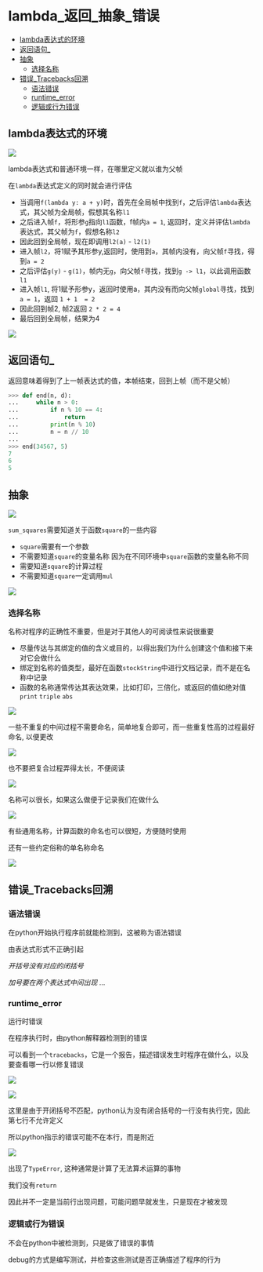 # lambda_返回_抽象_错误
 
* [lambda表达式的环境](#lambda表达式的环境)
* [返回语句_](#返回语句_)
* [抽象](#抽象)
  * [选择名称](#选择名称)
* [错误_Tracebacks回溯](#错误_Tracebacks回溯)
  * [语法错误](#语法错误)
  * [runtime_error](#runtime_error)
  * [逻辑或行为错误](#逻辑或行为错误)

## lambda表达式的环境

![](img/f680cc1e.png)

lambda表达式和普通环境一样，在哪里定义就以谁为父帧

在`lambda`表达式定义的同时就会进行评估

* 当调用`f(lambda y: a + y)`时，首先在全局帧中找到`f`，之后评估`lambda`表达式，其父帧为全局帧，假想其名称`l1`
* 之后进入帧`f`，将形参`g`指向`l1`函数，f帧内`a = 1`, 返回时，定义并评估`lambda`表达式，其父帧为`f`，假想名称`l2`
* 因此回到全局帧，现在即调用`l2(a)` - `l2(1)`
* 进入帧`l2`，将1赋予其形参y,返回时，使用到`a`，其帧内没有，向父帧`f`寻找，得到`a = 2`
* 之后评估`g(y)` - `g(1)`，帧内无`g`，向父帧`f`寻找，找到`g -> l1`，以此调用函数`l1`
* 进入帧`l1`, 将1赋予形参y，返回时使用a，其内没有而向父帧`global`寻找，找到`a = 1`，返回 `1 + 1  = 2`
* 因此回到帧2, 帧2返回 `2 * 2 = 4`
* 最后回到全局帧，结果为4

![](img/ee691a7e.png)

## 返回语句_

返回意味着得到了上一帧表达式的值，本帧结束，回到上帧（而不是父帧）

```py
>>> def end(n, d):
...     while n > 0:
...         if n % 10 == 4:
...             return
...         print(n % 10)
...         n = n // 10
... 
>>> end(34567, 5)
7
6
5
```

## 抽象

![](img/088c0665.png)

`sum_squares`需要知道关于函数`square`的一些内容

* `square`需要有一个参数
* 不需要知道`square`的变量名称 因为在不同环境中`square`函数的变量名称不同
* 需要知道`square`的计算过程
* 不需要知道`square`一定调用`mul` 

![](img/7ef285e9.png)

### 选择名称

名称对程序的正确性不重要，但是对于其他人的可阅读性来说很重要

* 尽量传达与其绑定的值的含义或目的，以得出我们为什么创建这个值和接下来对它会做什么
* 绑定到名称的值类型，最好在函数`stockString`中进行文档记录，而不是在名称中记录
* 函数的名称通常传达其表达效果，比如打印，三倍化，或返回的值如绝对值`print` `triple` `abs`

![](img/5e007e98.png)

一些不重复的中间过程不需要命名，简单地复合即可，而一些重复性高的过程最好命名, 以便更改

![](img/c7bb89e5.png)

也不要把复合过程弄得太长，不便阅读

![](img/de4573f9.png)

名称可以很长，如果这么做便于记录我们在做什么

![](img/bb31cb6b.png)

有些通用名称，计算函数的命名也可以很短，方便随时使用

还有一些约定俗称的单名称命名

![](img/07e2a486.png)

## 错误_Tracebacks回溯

### 语法错误

在python开始执行程序前就能检测到，这被称为语法错误

由表达式形式不正确引起 

*开括号没有对应的闭括号*

*加号要在两个表达式中间出现* ...

### runtime_error

运行时错误

在程序执行时，由python解释器检测到的错误

可以看到一个`tracebacks`，它是一个报告，描述错误发生时程序在做什么，以及要查看哪一行以修复错误

![](img/1c4aa668.png)

![](img/0524ddd7.png)

这里是由于开闭括号不匹配，python认为没有闭合括号的一行没有执行完，因此第七行不允许定义

所以python指示的错误可能不在本行，而是附近

![](img/99cd178b.png)

出现了`TypeError`, 这种通常是计算了无法算术运算的事物

我们没有`return`

因此并不一定是当前行出现问题，可能问题早就发生，只是现在才被发现

### 逻辑或行为错误

不会在python中被检测到，只是做了错误的事情

debug的方式是编写测试，并检查这些测试是否正确描述了程序的行为


